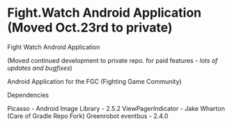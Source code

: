 # Fight.Watch Android Application (Moved Oct.23rd to private)
Fight Watch Android Application

(Moved continued development to private repo. for paid features - *lots of updates and bugfixes*)

Android Application for the FGC (Fighting Game Community)

Dependencies

Picasso - Android Image Library - 2.5.2
ViewPagerIndicator - Jake Wharton (Care of Gradle Repo Fork)
Greenrobot eventbus - 2.4.0
